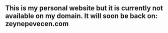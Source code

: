 ## This is my personal website but it is currently not available on my domain. It will soon be back on: zeynepevecen.com
